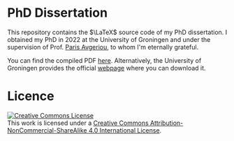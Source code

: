 # PhD Dissertation

This repository contains the $\LaTeX$ source code of my PhD dissertation. 
I obtained my PhD in 2022 at the University of Groningen and under the supervision of Prof. [Paris Avgeriou](https://www.cs.rug.nl/~paris/), to whom I'm eternally grateful.

You can find the compiled PDF [here](https://darius-sas.github.io/research/thesis/dissertation.pdf). Alternatively, the University of Groningen provides the official [webpage](https://research.rug.nl/en/publications/managing-technical-debt-prioritising-and-quantifying-architectura) where you can download it.


# Licence

<a rel="license" href="http://creativecommons.org/licenses/by-nc-sa/4.0/"><img alt="Creative Commons License" style="border-width:0" src="https://i.creativecommons.org/l/by-nc-sa/4.0/88x31.png" /></a><br />This work is licensed under a <a rel="license" href="http://creativecommons.org/licenses/by-nc-sa/4.0/">Creative Commons Attribution-NonCommercial-ShareAlike 4.0 International License</a>.
